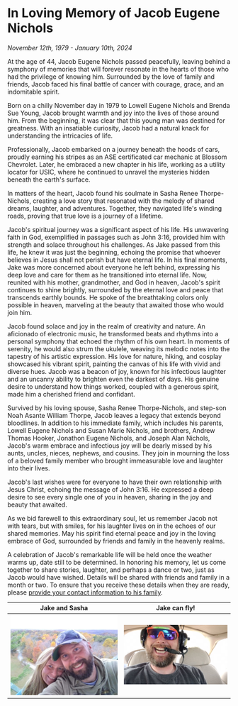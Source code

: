 # In Loving Memory of Jacob Eugene Nichols

*November 12th, 1979 - January 10th, 2024*

At the age of 44, Jacob Eugene Nichols passed peacefully, leaving behind a symphony of memories that will forever resonate in the hearts of those who had the privilege of knowing him. Surrounded by the love of family and friends, Jacob faced his final battle of cancer with courage, grace, and an indomitable spirit.

Born on a chilly November day in 1979 to Lowell Eugene Nichols and Brenda Sue Young, Jacob brought warmth and joy into the lives of those around him. From the beginning, it was clear that this young man was destined for greatness. With an insatiable curiosity, Jacob had a natural knack for understanding the intricacies of life.

Professionally, Jacob embarked on a journey beneath the hoods of cars, proudly earning his stripes as an ASE certificated car mechanic at Blossom Chevrolet. Later, he embraced a new chapter in his life, working as a utility locator for USIC, where he continued to unravel the mysteries hidden beneath the earth's surface.

In matters of the heart, Jacob found his soulmate in Sasha Renee Thorpe-Nichols, creating a love story that resonated with the melody of shared dreams, laughter, and adventures. Together, they navigated life's winding roads, proving that true love is a journey of a lifetime.

Jacob's spiritual journey was a significant aspect of his life. His unwavering faith in God, exemplified in passages such as John 3:16, provided him with strength and solace throughout his challenges. As Jake passed from this life, he knew it was just the beginning, echoing the promise that whoever believes in Jesus shall not perish but have eternal life. In his final moments, Jake was more concerned about everyone he left behind, expressing his deep love and care for them as he transitioned into eternal life. Now, reunited with his mother, grandmother, and God in heaven, Jacob's spirit continues to shine brightly, surrounded by the eternal love and peace that transcends earthly bounds. He spoke of the breathtaking colors only possible in heaven, marveling at the beauty that awaited those who would join him.

Jacob found solace and joy in the realm of creativity and nature. An aficionado of electronic music, he transformed beats and rhythms into a personal symphony that echoed the rhythm of his own heart. In moments of serenity, he would also strum the ukulele, weaving its melodic notes into the tapestry of his artistic expression. His love for nature, hiking, and cosplay showcased his vibrant spirit, painting the canvas of his life with vivid and diverse hues. Jacob was a beacon of joy, known for his infectious laughter and an uncanny ability to brighten even the darkest of days. His genuine desire to understand how things worked, coupled with a generous spirit, made him a cherished friend and confidant.

Survived by his loving spouse, Sasha Renee Thorpe-Nichols, and step-son Noah Asante William Thorpe, Jacob leaves a legacy that extends beyond bloodlines. In addition to his immediate family, which includes his parents, Lowell Eugene Nichols and Susan Marie Nichols, and brothers, Andrew Thomas Hooker, Jonathon Eugene Nichols, and Joseph Alan Nichols, Jacob's warm embrace and infectious joy will be dearly missed by his aunts, uncles, nieces, nephews, and cousins. They join in mourning the loss of a beloved family member who brought immeasurable love and laughter into their lives.

Jacob's last wishes were for everyone to have their own relationship with Jesus Christ, echoing the message of John 3:16. He expressed a deep desire to see every single one of you in heaven, sharing in the joy and beauty that awaited.

As we bid farewell to this extraordinary soul, let us remember Jacob not with tears, but with smiles, for his laughter lives on in the echoes of our shared memories. May his spirit find eternal peace and joy in the loving embrace of God, surrounded by friends and family in the heavenly realms.

A celebration of Jacob's remarkable life will be held once the weather warms up, date still to be determined. In honoring his memory, let us come together to share stories, laughter, and perhaps a dance or two, just as Jacob would have wished. Details will be shared with friends and family in a month or two. To ensure that you receive these details when they are ready, please [provide your contact information to his family](https://docs.google.com/forms/d/e/1FAIpQLSdGfF1exBj1-pyfR1NSZZ-LaijsG2gDjNFeX1x0ldiT0xNEkg/viewform?usp=sf_link).

Jake and Sasha             |  Jake can fly!
:-------------------------:|:-------------------------:
![Jake and Sasha enjoying their time together, taking in all the wonders of nature.](assets/img/jake-and-sasha.jpg)  |  ![Jake smiling as he shares a unique flying experience with his family.](assets/img/jakey-fly.jpg)
